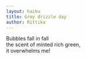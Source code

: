 ```yaml
---
layout: haiku
title: Grey drizzle day
author: Rittika
---
```


Bubbles fall in fall<br>
the scent of minted rich green,<br>
it overwhelms me!<br>